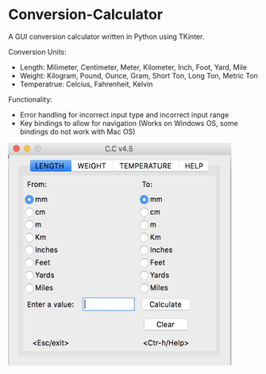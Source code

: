# Conversion-Calculator


A GUI conversion calculator written in Python using TKinter.

Conversion Units:
* Length: Milimeter, Centimeter, Meter, Kilometer, Inch, Foot, Yard, Mile
* Weight: Kilogram, Pound, Ounce, Gram, Short Ton, Long Ton, Metric Ton
* Temperatrue: Celcius, Fahrenheit, Kelvin

Functionality:
* Error handling for incorrect input type and incorrect input range
* Key bindings to allow for navigation (Works on Windows OS, some bindings do not work with Mac OS)

<img src="https://github.com/dkoenigs/Conversion-Calculator/blob/master/ConversionCalculator.png" width="450" height="450" title="Conversion Calculator Screenshot">
